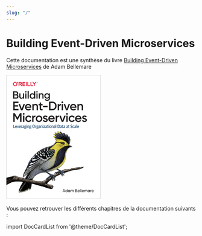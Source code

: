 ```yaml
---
slug: "/"
---
```


# Building Event-Driven Microservices

Cette documentation est une synthèse du livre [Building Event-Driven Microservices](https://www.oreilly.com/library/view/building-event-driven-microservices/9781492057881/) de Adam Bellemare

![alt text](../../static/img/building-event-driven-microservices-book.jpg)

Vous pouvez retrouver les différents chapitres de la documentation suivants :

import DocCardList from '@theme/DocCardList';

<DocCardList />